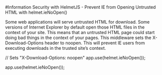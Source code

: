 #Information Security with HelmetJS - Prevent IE from Opening Untrusted HTML with helmet.ieNoOpen()



Some web applications will serve untrusted HTML for download. Some versions of Internet Explorer by default open those HTML files in the context of your site. This means that an untrusted HTML page could start doing bad things in the context of your pages. This middleware sets the X-Download-Options header to noopen. This will prevent IE users from executing downloads in the trusted site’s context.




// Sets "X-Download-Options: noopen"
    app.use(helmet.ieNoOpen());














app.use(helmet.ieNoOpen());







